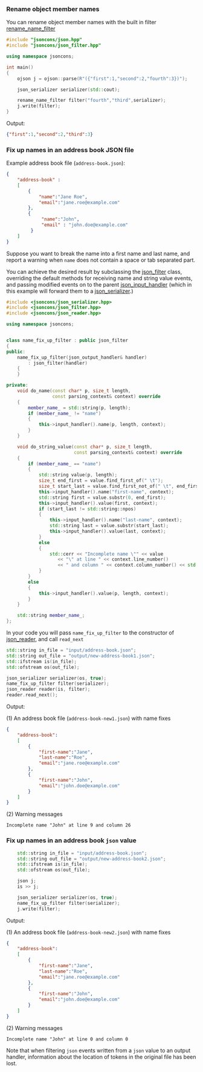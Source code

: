### Rename object member names

You can rename object member names with the built in filter [rename_name_filter](rename_name_filter)

```c++
#include "jsoncons/json.hpp"
#include "jsoncons/json_filter.hpp"

using namespace jsoncons;

int main()
{
    ojson j = ojson::parse(R"({"first":1,"second":2,"fourth":3})");

    json_serializer serializer(std::cout);

    rename_name_filter filter("fourth","third",serializer);
    j.write(filter);
}
```
Output:
```json
{"first":1,"second":2,"third":3}
```

### Fix up names in an address book JSON file

Example address book file (`address-book.json`):
```json
{
    "address-book" : 
    [
        {
            "name":"Jane Roe",
            "email":"jane.roe@example.com"
        },
        {
             "name":"John",
             "email" : "john.doe@example.com"
         }
    ]
}
```

Suppose you want to break the name into a first name and last name, and report a warning when `name` does not contain a space or tab separated part. 

You can achieve the desired result by subclassing the [json_filter](json_filter) class, overriding the default methods for receiving name and string value events, and passing modified events on to the parent [json_input_handler](json_input_handler) (which in this example will forward them to a [json_serializer](json_serializer).) 
```c++
#include <jsoncons/json_serializer.hpp>
#include <jsoncons/json_filter.hpp>
#include <jsoncons/json_reader.hpp>

using namespace jsoncons;


class name_fix_up_filter : public json_filter
{
public:
    name_fix_up_filter(json_output_handler& handler)
        : json_filter(handler)
    {
    }

private:
    void do_name(const char* p, size_t length, 
                 const parsing_context& context) override
    {
        member_name_ = std::string(p, length);
        if (member_name_ != "name")
        {
            this->input_handler().name(p, length, context);
        }
    }

    void do_string_value(const char* p, size_t length, 
                         const parsing_context& context) override
    {
        if (member_name_ == "name")
        {
            std::string value(p, length);
            size_t end_first = value.find_first_of(" \t");
            size_t start_last = value.find_first_not_of(" \t", end_first);
            this->input_handler().name("first-name", context);
            std::string first = value.substr(0, end_first);
            this->input_handler().value(first, context);
            if (start_last != std::string::npos)
            {
                this->input_handler().name("last-name", context);
                std::string last = value.substr(start_last);
                this->input_handler().value(last, context);
            }
            else
            {
                std::cerr << "Incomplete name \"" << value
                   << "\" at line " << context.line_number()
                   << " and column " << context.column_number() << std::endl;
            }
        }
        else
        {
            this->input_handler().value(p, length, context);
        }
    }

    std::string member_name_;
};
```
In your code you will pass `name_fix_up_filter` to the constructor of [json_reader](json_reader), and call `read_next`
```c++
std::string in_file = "input/address-book.json";
std::string out_file = "output/new-address-book1.json";
std::ifstream is(in_file);
std::ofstream os(out_file);

json_serializer serializer(os, true);
name_fix_up_filter filter(serializer);
json_reader reader(is, filter);
reader.read_next();
```
Output:

(1) An address book file (`address-book-new1.json`) with name fixes
```json
{
    "address-book":
    [
        {
            "first-name":"Jane",
            "last-name":"Roe",
            "email":"jane.roe@example.com"
        },
        {
            "first-name":"John",
            "email":"john.doe@example.com"
        }
    ]
}
```
(2) Warning messages
```
Incomplete name "John" at line 9 and column 26 
```
### Fix up names in an address book `json` value

```c++
    std::string in_file = "input/address-book.json";
    std::string out_file = "output/new-address-book2.json";
    std::ifstream is(in_file);
    std::ofstream os(out_file);

    json j;
    is >> j;

    json_serializer serializer(os, true);
    name_fix_up_filter filter(serializer);
    j.write(filter);
```
Output:

(1) An address book file (`address-book-new2.json`) with name fixes
```json
{
    "address-book":
    [
        {
            "first-name":"Jane",
            "last-name":"Roe",
            "email":"jane.roe@example.com"
        },
        {
            "first-name":"John",
            "email":"john.doe@example.com"
        }
    ]
}
```
(2) Warning messages
``` 
Incomplete name "John" at line 0 and column 0
```
Note that when filtering `json` events written from a `json` value to an output handler, information about the location of tokens in the original file has been lost. 

